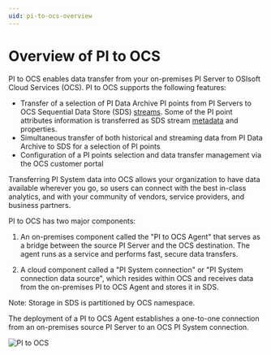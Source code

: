 ```yaml
---
uid: pi-to-ocs-overview
---
```


# Overview of PI to OCS

PI to OCS enables data transfer from your on-premises PI Server to OSIsoft Cloud Services (OCS). PI to OCS supports the following features:

* Transfer of a selection of PI Data Archive PI points from PI Servers to OCS Sequential Data Store (SDS) [streams](xref:sdsStreams). Some of the PI point attributes information is transferred as SDS stream [metadata](xref:sdsStreamExtra) and properties.
* Simultaneous transfer of both historical and streaming data from PI Data Archive to SDS for a selection of PI points
* Configuration of a PI points selection and data transfer management via the OCS customer portal

Transferring PI System data into OCS allows your organization to have data available wherever you go, so users can connect with the best in-class analytics, and with your community of vendors, service providers, and business partners.

PI to OCS has two major components:

1. An on-premises component called the "PI to OCS Agent" that serves as a bridge between the source PI Server and the OCS destination. The agent runs as a service and performs fast, secure data transfers.

2. A cloud component called a "PI System connection" or "PI System connection data source", which resides within OCS and receives data from the on-premises PI to OCS Agent and stores it in SDS.

Note: Storage in SDS is partitioned by OCS namespace.

The deployment of a PI to OCS Agent establishes a one-to-one connection from an on-premises source PI Server to an OCS PI System connection.

![PI to OCS](../../images/ocs-diagram.png)
